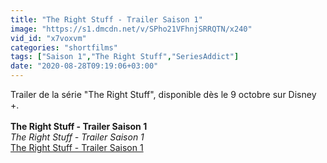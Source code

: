 ```yaml
---
title: "The Right Stuff - Trailer Saison 1"
image: "https://s1.dmcdn.net/v/SPho21VFhnjSRRQTN/x240"
vid_id: "x7voxvm"
categories: "shortfilms"
tags: ["Saison 1","The Right Stuff","SeriesAddict"]
date: "2020-08-28T09:19:06+03:00"
---
```

Trailer de la série &quot;The Right Stuff&quot;, disponible dès le 9 octobre sur Disney +.  <br><br><b>The Right Stuff - Trailer Saison 1</b><br> <i>The Right Stuff - Trailer Saison 1</i><br> <u>The Right Stuff - Trailer Saison 1</u>
